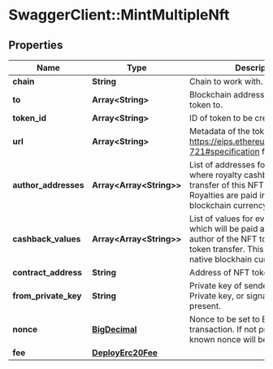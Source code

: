 # SwaggerClient::MintMultipleNft

## Properties
Name | Type | Description | Notes
------------ | ------------- | ------------- | -------------
**chain** | **String** | Chain to work with. | 
**to** | **Array&lt;String&gt;** | Blockchain address to send NFT token to. | 
**token_id** | **Array&lt;String&gt;** | ID of token to be created. | 
**url** | **Array&lt;String&gt;** | Metadata of the token. See https://eips.ethereum.org/EIPS/eip-721#specification for more details. | 
**author_addresses** | **Array&lt;Array&lt;String&gt;&gt;** | List of addresses for every token, where royalty cashback for every transfer of this NFT will be send. Royalties are paid in native blockchain currency, ETH or BSC. | [optional] 
**cashback_values** | **Array&lt;Array&lt;String&gt;&gt;** | List of values for every token, which will be paid as a royalty for author of the NFT token with every token transfer. This is exact value in native blockhain currency. | [optional] 
**contract_address** | **String** | Address of NFT token | 
**from_private_key** | **String** | Private key of sender address. Private key, or signature Id must be present. | 
**nonce** | [**BigDecimal**](BigDecimal.md) | Nonce to be set to Ethereum transaction. If not present, last known nonce will be used. | [optional] 
**fee** | [**DeployErc20Fee**](DeployErc20Fee.md) |  | [optional] 

